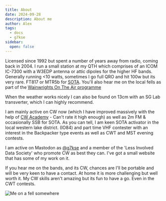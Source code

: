 ```yaml
---
title: About
date: 2024-09-28
description: About me
author: Alex
tags:
  - docs
  - g7kse
sidebar:
  open: false
---
```



Licensed since 1992 but spent a number of years away from radio, coming back in 2004. I run a small station at my QTH which comprises of an ICOM IC-7300 with a W3EDP antenna or attic dipoles for the higher HF bands. Generally running <10 watts, sometimes I go full QRO and hit 100w but its very rare. FT817 or MTR5b for [SOTA](https://www.sota.org.uk/). You'll also hear me on the local fells as part of the [Wainwrights On The Air programme](https://wota.org.uk)

When the weather works nicely I can also be found on 13cm with an SG Lab transverter, which I can highly recommend.

I am mainly active on CW now (which I have improved massively with the help of [CW Academy](https://cwops.org/cw-academy/) - Can't rate it high enough) as well as 2m FM & occasionally SSB for SOTA. As you can tell, I am keen SOTA activator in the local western lake district. (IO84) and part time VHF contester with an interest in the Backpacker type events as well as CWT and MST evening contests.

I am active on Mastodon as [@g7kse](https://mastodon.radio/@g7kse) and a member of the 'Less Involved Data Society' who promote CW as best they can. I've got a small website that has some of my work on it.

If you hear me on the bands, and its CW, chances are I'll be portable and will be very keen to have a contact. At home it is more challenging but well worth it. My CW skills aren't amazing but its fun to have a go. Even in the CWT contests.

![Me on a fell somewhere](profile.jpg)